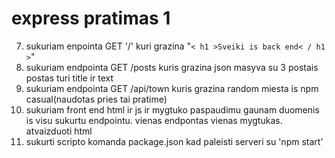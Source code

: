 # express pratimas 1

<!-- 1. Pradedam nuo nulio -->
<!-- 2. susikuriam src direktorija ir server.js failus -->
<!-- 3. inicijuojam git, padarom pirma commit, nusiunciam viska i github. -->

<!-- 4. inicijuojam npm -->

<!-- 5. isirasom express ir cors -->

<!-- 6. sukuriam serveri su port 3000 (consoleje pranesa kad serveris paleistas) -->

7. sukuriam enpointa GET '/' kuri grazina "`< h1 >Sveiki is back end< / h1 >`"
8. sukuriam endpointa GET /posts kuris grazina json masyva su 3 postais
   postas turi title ir text
9. sukuriam endpointa GET /api/town kuris grazina random miesta is npm casual(naudotas pries tai pratime)
10. sukuriam front end html ir js ir mygtuko paspaudimu gaunam duomenis is
    visu sukurtu endpointu. vienas endpontas vienas mygtukas. atvaizduoti html
11. sukurti scripto komanda package.json kad paleisti serveri su 'npm start'
